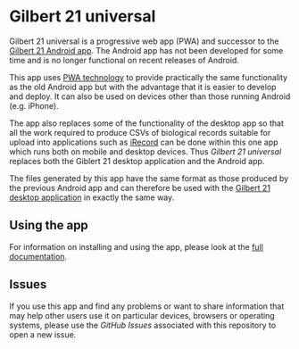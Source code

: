 # Gilbert 21 universal
Gilbert 21 universal is a progressive web app (PWA) and successor to the [Gilbert 21 Android app](https://github.com/burkmarr/G21App). The Android app has not been developed for some time and is no longer functional on recent releases of Android.

This app uses [PWA technology](https://developer.mozilla.org/en-US/docs/Web/Progressive_web_apps) to provide practically the same functionality as the old Android app but with the advantage that it is easier to develop and deploy. It can also be used on devices other than those running Android (e.g. iPhone).

The app also replaces some of the functionality of the desktop app so that all the work required to produce CSVs of biological records suitable for upload into applications such as [iRecord](https://irecord.org.uk/) can be done within this one app which runs both on mobile and desktop devices. Thus *Gilbert 21 universal* replaces both the Giblert 21 desktop application and the Android app.

The files generated by this app have the same format as those produced by the previous Android app and can therefore be used with the [Gilbert 21 desktop application](https://github.com/burkmarr/Gilbert21) in exactly the same way.

## Using the app
For information on installing and using the app, please look at the [full documentation](https://github.com/burkmarr/g21u/blob/main/docs/Index.md).

## Issues
If you use this app and find any problems or want to share information that may help other users use it on particular devices, browsers or operating systems, please use the *GitHub Issues* associated with this repository to open a new issue.
